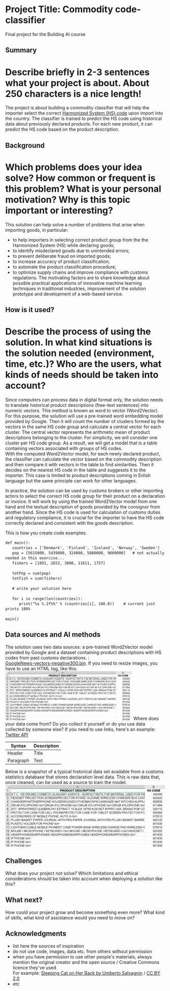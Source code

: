 <!-- This is the markdown template for the final project of the Building AI course, 
created by Reaktor Innovations and University of Helsinki. 
Copy the template, paste it to your GitHub README and edit! -->

# Project Title: Commodity code-classifier

Final project for the Building AI course

## Summary
# Describe briefly in 2-3 sentences what your project is about. About 250 characters is a nice length! 
The project is about building a commodity classifier that will help the importer select the correct [Harmonized System (HS) code](https://www.trade.gov/harmonized-system-hs-codes) upon import into the country. The classifier is trained to predict the HS code using historical data about previously declared products. For each new product, it can predict the HS code based on the product description. 

## Background

# Which problems does your idea solve? How common or frequent is this problem? What is your personal motivation? Why is this topic important or interesting?

This solution can help solve a number of problems that arise when importing goods, in particular:
* to help importers in selecting correct product group from the the Harmonized System (HS) while declaring goods;
* to identify misdeclared goods due to unintended errors;
* to prevent deliberate fraud on imported goods;
* to increase accuracy of product classification;
* to automate the product classification procedure;
* to optimize supply chains and improve compliance with customs regulations.
The motivating factors are to share knowledge about possible practical applications of innovative machine learning techniques in traditional industries, improvement of the solution prototype and development of a web-based service.  

## How is it used?
# Describe the process of using the solution. In what kind situations is the solution needed (environment, time, etc.)? Who are the users, what kinds of needs should be taken into account?

Since computers can process data in digital format only, the solution needs to translate historical product descriptions (free-text sentences) into numeric vectors. This method is known as word to vector (Word2Vector). For this purpose, the solution will use a pre-trained word embedding model provided by Google. 
Then it will count the number of clusters formed by the vectors in the same HS code group and calculate a central vector for each cluster. The central vector represents the arithmetic mean of product descriptions belonging to the cluster. For simplicity, we will consider one cluster per HS code group. As a result, we will get a model that is a table containing vectors associated with groups of HS codes.   
With the computed Word2Vector model, for each newly declared product, the classifier can calculate the vector based on the commodity description and then compare it with vectors in the table to find similarities. Then it decides on the nearest HS code in the table and suggessts it to the importer. This case is limited to product descriptions coming in Enlish language but the same principle can work for other languages. 

In practice, the solution can be used by customs brokers or other importing actors to select the correct HS code group for their product on a declaration or invoice. It will work by using the trained Word2Vector model from one hand and the textual description of goods provided by the consignor from another hand. Since the HS code is used for calculation of customs duties and regulatory compliance, it is crucial for the importer to have the HS code correctly declared and consistent with the goods description. 

This is how you create code examples:
```
def main():
   countries = ['Denmark', 'Finland', 'Iceland', 'Norway', 'Sweden']
   pop = [5615000, 5439000, 324000, 5080000, 9609000]   # not actually needed in this exercise...
   fishers = [1891, 2652, 3800, 11611, 1757]

   totPop = sum(pop)
   totFish = sum(fishers)

   # write your solution here

   for i in range(len(countries)):
      print("%s %.2f%%" % (countries[i], 100.0))    # current just prints 100%

main()
```

## Data sources and AI methods
The solution uses two data sources: a pre-trained Word2Vector model provided by Google and a dataset containing product descriptions with HS codes from past customs declarations. 
:  
[GoogleNews-vectors-negative300.bin](https://www.kaggle.com/sandreds/googlenewsvectorsnegative300).
If you need to resize images, you have to use an HTML tag, like this:
<img src="https://github.com/vladlents/commodity-classifier/blob/main/HS-code-desc-example.png" width="400">
Where does your data come from? Do you collect it yourself or do you use data collected by someone else?
If you need to use links, here's an example:
[Twitter API](https://developer.twitter.com/en/docs)

| Syntax      | Description |
| ----------- | ----------- |
| Header      | Title       |
| Paragraph   | Text        |

Below is a snapshot of a typical historical data set available from a customs statistics database that stores declaration level data. This is raw data that, once cleaned, can be used as a source to train the model.   
![HS_codes](https://github.com/vladlents/commodity-classifier/blob/main/HS-code-desc-example.png)

## Challenges

What does your project _not_ solve? Which limitations and ethical considerations should be taken into account when deploying a solution like this?

## What next?

How could your project grow and become something even more? What kind of skills, what kind of assistance would you  need to move on? 


## Acknowledgments

* list here the sources of inspiration 
* do not use code, images, data etc. from others without permission
* when you have permission to use other people's materials, always mention the original creator and the open source / Creative Commons licence they've used
  <br>For example: [Sleeping Cat on Her Back by Umberto Salvagnin](https://commons.wikimedia.org/wiki/File:Sleeping_cat_on_her_back.jpg#filelinks) / [CC BY 2.0](https://creativecommons.org/licenses/by/2.0)
* etc
